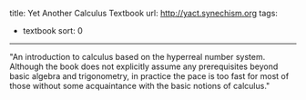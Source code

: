 title: Yet Another Calculus Textbook
url: http://yact.synechism.org
tags:
  - textbook
sort: 0
---
"An introduction to calculus based on the hyperreal number system. Although the book does not explicitly assume any prerequisites beyond basic algebra and trigonometry, in practice the pace is too fast for most of those without some acquaintance with the basic notions of calculus."
